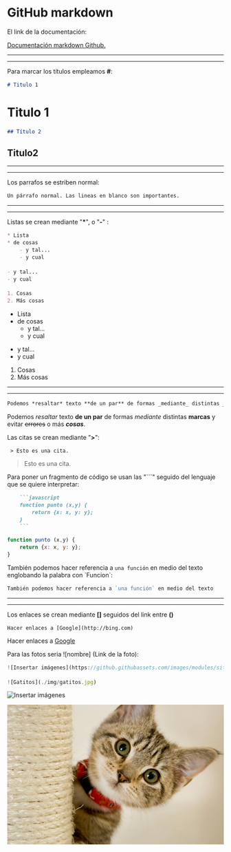 # **GitHub markdown**
El link de la documentación:

[Documentación markdown Github.](https://docs.github.com/en/get-started/writing-on-github/getting-started-with-writing-and-formatting-on-github/basic-writing-and-formatting-syntax)

---
---
Para marcar los títulos empleamos **#**:
```markdown
# Titulo 1
```
# Titulo 1

```markdown
## Título 2
```
## Titulo2

---
---

Los parrafos se estriben normal:
```markdown
Un párrafo normal. Las lineas en blanco son importantes.
```
---
---

Listas se crean mediante "__*__", o "**-**" :
```markdown
* Lista
* de cosas
    - y tal...
    - y cual

- y tal...
- y cual

1. Cosas
2. Más cosas
```
* Lista
* de cosas
    - y tal...
    - y cual

- y tal...
- y cual

1. Cosas
2. Más cosas
---
---

```markdown
Podemos *resaltar* texto **de un par** de formas _mediante_ distintas __marcas__ y evitar ~~errores~~ o más ***cosas***.
```
Podemos *resaltar* texto **de un par** de formas _mediante_ distintas __marcas__ y evitar ~~errores~~ o más ***cosas***.

Las citas se crean mediante "**>**":
```
 > Esto es una cita.
```

 > Esto es una cita.

Para poner un fragmento de código se usan las "```" seguido del lenguaje que se quiere interpretar:
```markdown
    ```javascript
    function punto (x,y) {
        return {x: x, y: y};
    }
    ```
```

```javascript
function punto (x,y) {
    return {x: x, y: y};
}
```
También podemos hacer referencia a `una función` en medio del texto englobando la palabra con \`Funcion`\:

```javascript
También podemos hacer referencia a `una función` en medio del texto
```
---
---
Los enlaces se crean mediante **[]** seguidos del link entre **()**
```
Hacer enlaces a [Google](http://bing.com)
```
Hacer enlaces a [Google](http://bing.com)

Para las fotos seria  ![nombre] (Link de la foto):
```javascript
![Insertar imágenes](https://github.githubassets.com/images/modules/site/about/octocats.webp)

![Gatitos](./img/gatitos.jpg)
```
![Insertar imágenes](https://github.githubassets.com/images/modules/site/about/octocats.webp)

![Gatitos](./img/gatitos.jpg)